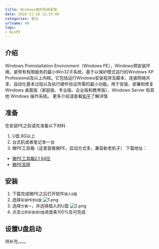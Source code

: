 ```yaml
---
title: Windows维护系统安装
date: 2020-11-10 12:55:00
categories: 笔记
urlname: 49
tags:
- WinPE
---
```

##  介绍
Windows Preinstallation Environment（Windows PE），Windows预安装环境，是带有有限服务的最小Win32子系统，基于以保护模式运行的Windows XP Professional及以上内核。它包括运行Windows安装程序及脚本、连接网络共享、自动化基本过程以及执行硬件验证所需的最小功能。用于安装、部署和修复 Windows 桌面版（家庭版、专业版、企业版和教育版）、Windows Server 和其他 Windows 操作系统。
更多介绍请查看[知乎](https://www.zhihu.com/question/304170141)了解详情

##  准备
 在安装PE之前请先准备以下材料
1. U盘 8G以上
2. 台式机或者笔记本一台
3. 微PE工具箱（这里首推微PE，启动方式多，兼容新老机子）
下载地址：
- [微PE工具箱2.1 64位](http://8dx.pc6.com/wwb6/WePE_64_V2.1.exe)
- [微PE官网](http://www.wepe.com.cn/download.html)

##  安装
1. 下载完成微PE之后打开软件`插入U盘`
2. 选择`安装PE到U盘`
![1.png](https://i.loli.net/2020/11/06/WQSBN2kmicExbl1.png)
3. 选择`方案一`，并选择插入的U盘
![2.png](https://i.loli.net/2020/11/06/b5RD1gIAXmpf9Vu.png)
4. 点击`立即安装进U盘`进度条100%及可完成

##  设置U盘启动
待补充。。。。